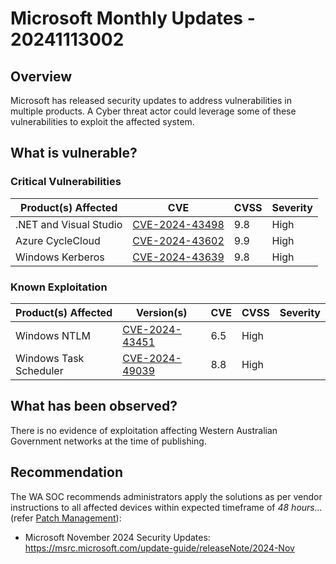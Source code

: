 # Microsoft Monthly Updates - 20241113002

## Overview

Microsoft has released security updates to address vulnerabilities in multiple products. A Cyber threat actor could leverage some of these vulnerabilities to exploit the affected system.

## What is vulnerable?

### Critical Vulnerabilities

| Product(s) Affected    | CVE                                                               | CVSS | Severity |
| ---------------------- | ----------------------------------------------------------------- | ---- | -------- |
| .NET and Visual Studio | [CVE-2024-43498](https://nvd.nist.gov/vuln/detail/cve-2024-43489) | 9.8  | High     |
| Azure CycleCloud       | [CVE-2024-43602](https://nvd.nist.gov/vuln/detail/CVE-2022-43602) | 9.9  | High     |
| Windows Kerberos       | [CVE-2024-43639](https://nvd.nist.gov/vuln/detail/CVE-2022-43639) | 9.8  | High     |

### Known Exploitation
| Product(s) Affected    | Version(s) | CVE                                                                | CVSS | Severity |
| ---------------------- | ---------- | ------------------------------------------------------------------ | ---- | -------- |
| Windows NTLM           | [CVE-2024-43451](https://cve.mitre.org/cgi-bin/cvename.cgi?name=CVE-2024-43451) | 6.5  | High     |
| Windows Task Scheduler | [CVE-2024-49039](https://nvd.nist.gov/vuln/detail/CVE-2024-49039)               | 8.8  | High     |

## What has been observed?

There is no evidence of exploitation affecting Western Australian Government networks at the time of publishing.

## Recommendation

The WA SOC recommends administrators apply the solutions as per vendor instructions to all affected devices within expected timeframe of *48 hours...* (refer [Patch Management](../guidelines/patch-management.md)):

- Microsoft November 2024 Security Updates: <https://msrc.microsoft.com/update-guide/releaseNote/2024-Nov>
